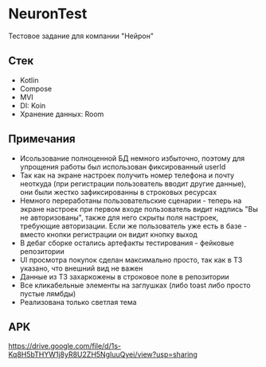 # NeuronTest
Тестовое задание для компании "Нейрон"

## Стек ##
- Kotlin
- Compose
- MVI
- DI: Koin
- Хранение данных: Room

## Примечания ##
- Исользование полноценной БД немного избыточно, поэтому для упрощения работы был использован 
фиксированный userId
- Так как на экране настроек получить номер телефона и почту неоткуда (при регистрации
пользователь вводит другие данные), они были жестко зафиксированны в строковых ресурсах
- Немного переработаны пользовательские сценарии - теперь на экране настроек при первом входе
пользователь видит надпись "Вы не авторизованы", также для него скрыты поля настроек, требующие 
авторизации. Если же пользователь уже есть в базе - вместо кнопки регистрации он видит кнопку выход
- В дебаг сборке остались артефакты тестирования - фейковые репозитории
- UI просмотра покупок сделан максимально просто, так как в ТЗ указано, что внешний вид не важен
- Данные из ТЗ захаркожены в строковое поле в репозитории
- Все кликабельные элементы на заглушках (либо toast либо просто пустые лямбды)
- Реализована только светлая тема

## APK ##

https://drive.google.com/file/d/1s-Kq8H5bTHYW1j8yR8U2ZH5NgIuuQyei/view?usp=sharing
